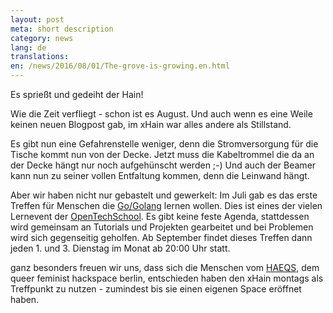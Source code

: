 ```yaml
---
layout: post
meta: short description
category: news
lang: de
translations:
en: /news/2016/08/01/The-grove-is-growing.en.html
---
```


Es sprießt und gedeiht der Hain!

Wie die Zeit verfliegt - schon ist es August. Und auch wenn es eine Weile keinen neuen Blogpost gab, im xHain war alles andere als Stillstand.

<!--more--> 
Es gibt nun eine Gefahrenstelle weniger, denn die Stromversorgung für die Tische kommt nun von der Decke. Jetzt muss die Kabeltrommel die da an der Decke hängt nur noch aufgehünscht werden ;-)
Und auch der Beamer kann nun zu seiner vollen Entfaltung kommen, denn die Leinwand hängt.

Aber wir haben nicht nur gebastelt und gewerkelt: Im Juli gab es das erste Treffen für Menschen die <a href="https://de.wikipedia.org/wiki/Go_(Programmiersprache)">Go/Golang</a> lernen wollen. Dies ist eines der vielen Lernevent der <a href="http://www.opentechschool.org/">OpenTechSchool</a>. Es gibt keine feste Agenda, stattdessen wird gemeinsam an Tutorials und Projekten gearbeitet und bei Problemen wird sich gegenseitig geholfen.
Ab September findet dieses Treffen dann jeden 1. und 3. Dienstag im Monat ab 20:00 Uhr statt.

ganz besonders freuen wir uns, dass sich die Menschen vom <a href="https://haeqs.xyz/">HAEQS</a>, dem queer feminist hackspace berlin, entschieden haben den xHain montags als Treffpunkt zu nutzen - zumindest bis sie einen eigenen Space eröffnet haben.